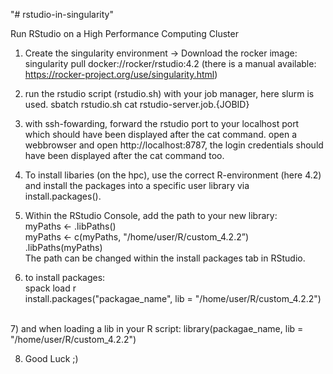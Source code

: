 "# rstudio-in-singularity" 

Run RStudio on a High Performance Computing Cluster

1) Create the singularity environment -> 
	Download the rocker image: singularity pull docker://rocker/rstudio:4.2 (there is a manual available: https://rocker-project.org/use/singularity.html)

2) run the rstudio script (rstudio.sh) with your job manager, here slurm is used.
sbatch rstudio.sh
cat rstudio-server.job.{JOBID}


3) with ssh-fowarding, forward the rstudio port to your localhost port which should have been displayed after the cat command. open a webbrowser and open http://localhost:8787, the login credentials should have been displayed after the cat command too. 


4) To install libaries (on the hpc), use the correct R-environment (here 4.2) and install the packages into a specific user library via install.packages().

5) Within the RStudio Console, add the path to your new library: <br />
myPaths <- .libPaths() <br />
myPaths <- c(myPaths, "/home/user/R/custom_4.2.2”) <br />
.libPaths(myPaths) <br />
The path can be changed within the install packages tab in RStudio.<br />


6) to install packages: <br />
spack load r <br />
install.packages("packagae_name", lib = "/home/user/R/custom_4.2.2")
<br />
7) and when loading a lib in your R script: 
library(packagae_name, lib = "/home/user/R/custom_4.2.2") <br />

8) Good Luck ;)

 

